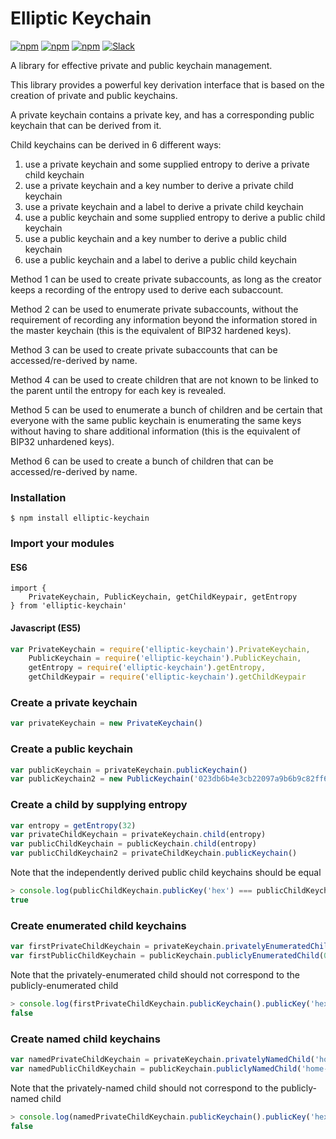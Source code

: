 # Elliptic Keychain

[![npm](https://img.shields.io/npm/l/elliptic-keychain.svg)](https://www.npmjs.com/package/elliptic-keychain)
[![npm](https://img.shields.io/npm/v/elliptic-keychain.svg)](https://www.npmjs.com/package/elliptic-keychain)
[![npm](https://img.shields.io/npm/dm/elliptic-keychain.svg)](https://www.npmjs.com/package/elliptic-keychain)
[![Slack](http://slack.blockstack.org/badge.svg)](http://slack.blockstack.org/)

A library for effective private and public keychain management.

This library provides a powerful key derivation interface that is based on the creation of private and public keychains.

A private keychain contains a private key, and has a corresponding public keychain that can be derived from it.

Child keychains can be derived in 6 different ways:

1. use a private keychain and some supplied entropy to derive a private child keychain
1. use a private keychain and a key number to derive a private child keychain
1. use a private keychain and a label to derive a private child keychain
1. use a public keychain and some supplied entropy to derive a public child keychain
1. use a public keychain and a key number to derive a public child keychain
1. use a public keychain and a label to derive a public child keychain

Method 1 can be used to create private subaccounts, as long as the creator keeps a recording of the entropy used to derive each subaccount.

Method 2 can be used to enumerate private subaccounts, without the requirement of recording any information beyond the information stored in the master keychain (this is the equivalent of BIP32 hardened keys).

Method 3 can be used to create private subaccounts that can be accessed/re-derived by name.

Method 4 can be used to create children that are not known to be linked to the parent until the entropy for each key is revealed.

Method 5 can be used to enumerate a bunch of children and be certain that everyone with the same public keychain is enumerating the same keys without having to share additional information (this is the equivalent of BIP32 unhardened keys).

Method 6 can be used to create a bunch of children that can be accessed/re-derived by name.

### Installation

```
$ npm install elliptic-keychain
```

### Import your modules

#### ES6

```es6
import {
    PrivateKeychain, PublicKeychain, getChildKeypair, getEntropy
} from 'elliptic-keychain'
```

#### Javascript (ES5)

```js
var PrivateKeychain = require('elliptic-keychain').PrivateKeychain,
    PublicKeychain = require('elliptic-keychain').PublicKeychain,
    getEntropy = require('elliptic-keychain').getEntropy,
    getChildKeypair = require('elliptic-keychain').getChildKeypair
```

### Create a private keychain

```js
var privateKeychain = new PrivateKeychain()
```

### Create a public keychain

```js
var publicKeychain = privateKeychain.publicKeychain()
var publicKeychain2 = new PublicKeychain('023db6b4e3cb22097a9b6b9c82ff6becb8cb01561fd46c3484abf22ff4dc30ee58')
```

### Create a child by supplying entropy

```js
var entropy = getEntropy(32)
var privateChildKeychain = privateKeychain.child(entropy)
var publicChildKeychain = publicKeychain.child(entropy)
var publicChildKeychain2 = privateChildKeychain.publicKeychain()
```

Note that the independently derived public child keychains should be equal

```js
> console.log(publicChildKeychain.publicKey('hex') === publicChildKeychain2.publicKey('hex'))
true
```

### Create enumerated child keychains

```js
var firstPrivateChildKeychain = privateKeychain.privatelyEnumeratedChild(0)
var firstPublicChildKeychain = publicKeychain.publiclyEnumeratedChild(0)
```

Note that the privately-enumerated child should not correspond to the publicly-enumerated child

```js
> console.log(firstPrivateChildKeychain.publicKeychain().publicKey('hex') === firstPublicChildKeychain.publicKey('hex'))
false
```

### Create named child keychains

```js
var namedPrivateChildKeychain = privateKeychain.privatelyNamedChild('home-laptop-1')
var namedPublicChildKeychain = publicKeychain.publiclyNamedChild('home-laptop-1')
```

Note that the privately-named child should not correspond to the publicly-named child

```js
> console.log(namedPrivateChildKeychain.publicKeychain().publicKey('hex') === namedPublicChildKeychain.publicKey('hex'))
false
```
